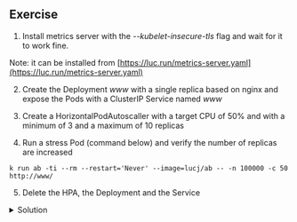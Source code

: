## Exercise

1. Install metrics server with the *--kubelet-insecure-tls* flag and wait for it to work fine.

Note: it can be installed from [https://luc.run/metrics-server.yaml](https://luc.run/metrics-server.yaml)

2. Create the Deployment *www* with a single replica based on nginx and expose the Pods with a ClusterIP Service named *www*

3. Create a HorizontalPodAutoscaller with a target CPU of 50% and with a minimum of 3 and a maximum of 10 replicas

4. Run a stress Pod (command below) and verify the number of replicas are increased

```
k run ab -ti --rm --restart='Never' --image=lucj/ab -- -n 100000 -c 50 http://www/
```

5. Delete the HPA, the Deployment and the Service

<details>
  <summary markdown="span">Solution</summary>

1. Install metrics server with the *--kubelet-insecure-tls* flag and wait for it to work fine.

Installation:

```
k apply -f https://luc.run/metrics-server.yaml
```

Metrics is running fine when it returns nodes / pods metrics:

```
k top node
NAME      CPU(cores)   CPU%   MEMORY(bytes)   MEMORY%
master    119m         5%     1242Mi          65%
worker1   33m          1%     962Mi           51%
worker2   48m          2%     987Mi           52%
```

```
k top pod
NAME    CPU(cores)   MEMORY(bytes)
mongo   5m           68Mi
nginx   0m           3Mi
```

2. Create a Deployment with a single replica based on nginx and expose the Pods with a Service named *www*

Creation of the Deployment

```
k create deploy www --image=nginx:1.20
```

Exposition with a Service

```
k expose deploy/www --name=www --port=80
```

3. Create a HorizontalPodAutoscaller with a target CPU of 50% and with a minimum of 3 and a maximum of 10 replicas

```
k autoscale deploy www --min=3 --max=10 --cpu-percent=50
```

4. Run a stress Pod (command below) and verify the number of replicas are increased

```
k run ab -ti --rm --restart='Never' --image=lucj/ab -- -n 100000 -c 100 http://www/
```

Get the number of replicas:

```
kubectl get pod
```

5. Delete the HPA, the Deployment and the Service

```
k delete deploy/www svc/www hpa/www
```

</details>

